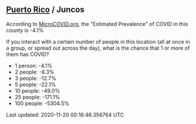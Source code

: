 
## [Puerto Rico](/united-states/puerto-rico) / Juncos

According to [MicroCOVID.org](http://microcovid.org),
the "Estimated Prevalence" of COVID in this county is -4.1%

If you interact with a certain number of people in this location
(all at once in a group, or spread out across the day), what is the chance that
1 or more of them has COVID?

- 1 person: -4.1%
- 2 people: -8.3%
- 3 people: -12.7%
- 5 people: -22.1%
- 10 people: -49.0%
- 25 people: -171.1%
- 100 people: -5304.5%

Last updated: 2020-11-20 00:18:46.356764 UTC
